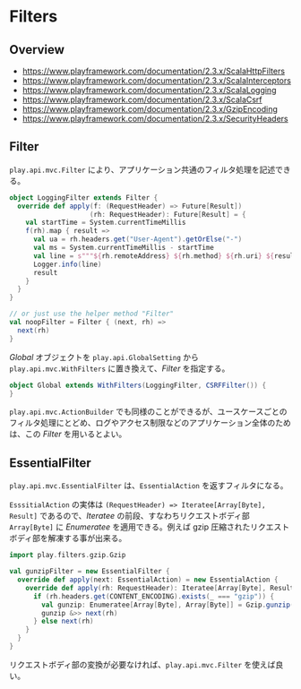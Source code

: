 # Filters

## Overview

* https://www.playframework.com/documentation/2.3.x/ScalaHttpFilters
* https://www.playframework.com/documentation/2.3.x/ScalaInterceptors
* https://www.playframework.com/documentation/2.3.x/ScalaLogging
* https://www.playframework.com/documentation/2.3.x/ScalaCsrf
* https://www.playframework.com/documentation/2.3.x/GzipEncoding
* https://www.playframework.com/documentation/2.3.x/SecurityHeaders

## Filter

`play.api.mvc.Filter` により、アプリケーション共通のフィルタ処理を記述できる。

```scala
object LoggingFilter extends Filter {
  override def apply(f: (RequestHeader) => Future[Result])
                    (rh: RequestHeader): Future[Result] = {
    val startTime = System.currentTimeMillis
    f(rh).map { result =>
      val ua = rh.headers.get("User-Agent").getOrElse("-")
      val ms = System.currentTimeMillis - startTime
      val line = s"""${rh.remoteAddress} ${rh.method} ${rh.uri} ${result.header.status} ${ua} ${ms}"""
      Logger.info(line)
      result
    }
  }
}

// or just use the helper method "Filter"
val noopFilter = Filter { (next, rh) =>
  next(rh)
}
```

_Global_ オブジェクトを `play.api.GlobalSetting` から `play.api.mvc.WithFilters` に置き換えて、_Filter_ を指定する。

```scala
object Global extends WithFilters(LoggingFilter, CSRFFilter()) {
}
```

`play.api.mvc.ActionBuilder` でも同様のことができるが、ユースケースごとのフィルタ処理にとどめ、ログやアクセス制限などのアプリケーション全体のためは、この _Filter_ を用いるとよい。

## EssentialFilter

`play.api.mvc.EssentialFilter` は、`EssentialAction` を返すフィルタになる。

`EsssitialAction` の実体は `(RequestHeader) => Iteratee[Array[Byte], Result]` であるので、_Iteratee_ の前段、すなわちリクエストボディ部 `Array[Byte]` に  _Enumeratee_ を適用できる。例えば gzip 圧縮されたリクエストボディ部を解凍する事が出来る。

```scala
import play.filters.gzip.Gzip

val gunzipFilter = new EssentialFilter {
  override def apply(next: EssentialAction) = new EssentialAction {
    override def apply(rh: RequestHeader): Iteratee[Array[Byte], Result] = {
      if (rh.headers.get(CONTENT_ENCODING).exists(_ === "gzip")) {
        val gunzip: Enumeratee[Array[Byte], Array[Byte]] = Gzip.gunzip()
        gunzip &>> next(rh)
      } else next(rh)
    }
  }
}
```

リクエストボディ部の変換が必要なければ、`play.api.mvc.Filter` を使えば良い。

